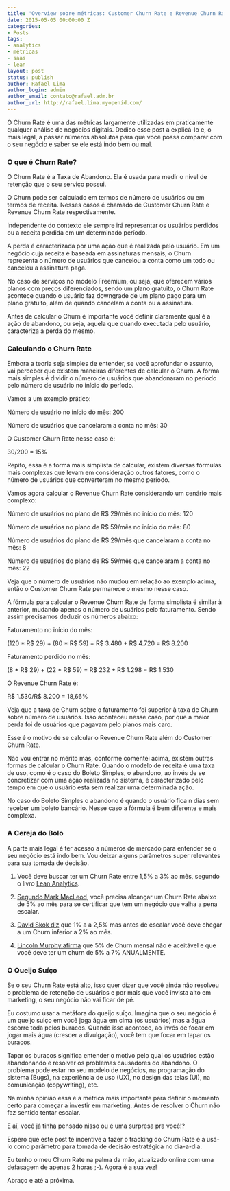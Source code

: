 ```yaml
---
title: 'Overview sobre métricas: Customer Churn Rate e Revenue Churn Rate'
date: 2015-05-05 00:00:00 Z
categories:
- Posts
tags:
- analytics
- métricas
- saas
- lean
layout: post
status: publish
author: Rafael Lima
author_login: admin
author_email: contato@rafael.adm.br
author_url: http://rafael.lima.myopenid.com/
---
```


O Churn Rate é uma das métricas largamente utilizadas em praticamente qualquer análise de negócios digitais. Dedico esse post a explicá-lo e, o mais legal, a passar números absolutos para que você possa comparar com o seu negócio e saber se ele está indo bem ou mal.



### O que é Churn Rate?



O Churn Rate é a Taxa de Abandono. Ela é usada para medir o nível de retenção que o seu serviço possui.



O Churn pode ser calculado em termos de número de usuários ou em termos de receita. Nesses casos é chamado de Customer Churn Rate e Revenue Churn Rate respectivamente.



Independente do contexto ele sempre irá representar os usuários perdidos ou a receita perdida em um determinado período.



A perda é caracterizada por uma ação que é realizada pelo usuário. Em um negócio cuja receita é baseada em assinaturas mensais, o Churn representa o número de usuários que cancelou a conta como um todo ou cancelou a assinatura paga.



No caso de serviços no modelo Freemium, ou seja, que oferecem vários planos com preços diferenciados, sendo um plano gratuito, o Churn Rate acontece quando o usuário faz downgrade de um plano pago para um plano gratuito, além de quando cancelam a conta ou a assinatura.



Antes de calcular o Churn é importante você definir claramente qual é a ação de abandono, ou seja, aquela que quando executada pelo usuário, caracteriza a perda do mesmo.



### Calculando o Churn Rate



Embora a teoria seja simples de entender, se você aprofundar o assunto, vai perceber que existem maneiras diferentes de calcular o Churn. A forma mais simples é dividir o número de usuários que abandonaram no período pelo número de usuário no início do período.



Vamos a um exemplo prático:



Número de usuário no início do mês: 200

Número de usuários que cancelaram a conta no mês: 30



O Customer Churn Rate nesse caso é:



30/200 = 15%



Repito, essa é a forma mais simplista de calcular, existem diversas fórmulas mais complexas que levam em consideração outros fatores, como o número de usuários que converteram no mesmo período.



Vamos agora calcular o Revenue Churn Rate considerando um cenário mais complexo:



Número de usuários no plano de R$ 29/mês no início do mês: 120

Número de usuários no plano de R$ 59/mês no início do mês: 80

Número de usuários do plano de R$ 29/mês que cancelaram a conta no mês: 8

Número de usuários do plano de R$ 59/mês que cancelaram a conta no mês: 22



Veja que o número de usuários não mudou em relação ao exemplo acima, então o Customer Churn Rate permanece o mesmo nesse caso.



A fórmula para calcular o Revenue Churn Rate de forma simplista é similar à anterior, mudando apenas o número de usuários pelo faturamento. Sendo assim precisamos deduzir os números abaixo:



Faturamento no início do mês:

(120 * R$ 29) + (80 * R$ 59) = R$ 3.480 + R$ 4.720 = R$ 8.200



Faturamento perdido no mês:

(8 * R$ 29) + (22 * R$ 59) = R$ 232 + R$ 1.298 = R$ 1.530



O Revenue Churn Rate é:



R$ 1.530/R$ 8.200 = 18,66%



Veja que a taxa de Churn sobre o faturamento foi superior à taxa de Churn sobre número de usuários. Isso aconteceu nesse caso, por que a maior perda foi de usuários que pagavam pelo planos mais caro.



Esse é o motivo de se calcular o Revenue Churn Rate além do Customer Churn Rate.



Não vou entrar no mérito mas, conforme comentei acima, existem outras formas de calcular o Churn Rate. Quando o modelo de receita é uma taxa de uso, como é o caso do Boleto Simples, o abandono, ao invés de se concretizar com uma ação realizada no sistema, é caracterizado pelo tempo em que o usuário está sem realizar uma determinada ação.



No caso do Boleto Simples o abandono é quando o usuário fica n dias sem receber um boleto bancário. Nesse caso a fórmula é bem diferente e mais complexa.



### A Cereja do Bolo



A parte mais legal é ter acesso a números de mercado para entender se o seu negócio está indo bem. Vou deixar alguns parâmetros super relevantes para sua tomada de decisão.



1) Você deve buscar ter um Churn Rate entre 1,5% a 3% ao mês, segundo o livro [Lean Analytics](http://leananalyticsbook.com).



2) [Segundo Mark MacLeod](http://www.startupcfo.ca/2011/09/saas-math-activation-retention-and-churn/), você precisa alcançar um Churn Rate abaixo de 5% ao mês para se certificar que tem um negócio que valha a pena escalar.



3) [David Skok diz](http://www.slideshare.net/MassTLC/matrix-partners-david-skok) que 1% a a 2,5% mas antes de escalar você deve chegar a um Churn inferior a 2% ao mês.



5) [Lincoln Murphy afirma](http://sixteenventures.com/saas-churn-rate) que 5% de Churn mensal não é aceitável e que você deve ter um churn de 5% a 7% ANUALMENTE.



### O Queijo Suíço



Se o seu Churn Rate está alto, isso quer dizer que você ainda não resolveu o problema de retenção de usuários e por mais que você invista alto em marketing, o seu negócio não vai ficar de pé.



Eu costumo usar a metáfora do queijo suíço. Imagina que o seu negócio é um queijo suiço em você joga água em cima (os usuários) mas a água escorre toda pelos buracos. Quando isso acontece, ao invés de focar em jogar mais água (crescer a divulgação), você tem que focar em tapar os buracos.



Tapar os buracos significa entender o motivo pelo qual os usuários estão abandonando e resolver os problemas causadores do abandono. O problema pode estar no seu modelo de negócios, na programação do sistema (Bugs), na experiência de uso (UX), no design das telas (UI), na comunicação (copywriting), etc.



Na minha opinião essa é a métrica mais importante para definir o momento certo para começar a investir em marketing. Antes de resolver o Churn não faz sentido tentar escalar.



E aí, você já tinha pensado nisso ou é uma surpresa pra você!?



Espero que este post te incentive a fazer o tracking do Churn Rate e a usá-lo como parâmetro para tomada de decisão estratégica no dia-a-dia.



Eu tenho o meu Churn Rate na palma da mão, atualizado online com uma defasagem de apenas 2 horas ;-). Agora é a sua vez!



Abraço e até a próxima.
